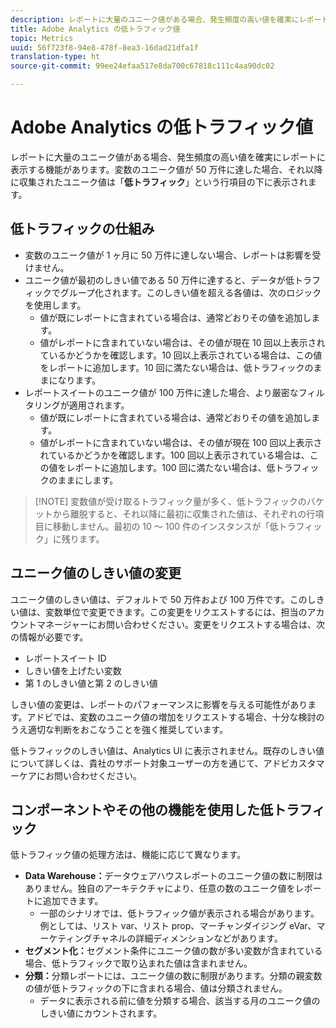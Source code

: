 ```yaml
---
description: レポートに大量のユニーク値がある場合、発生頻度の高い値を確実にレポートに表示する機能があります。
title: Adobe Analytics の低トラフィック値
topic: Metrics
uuid: 56f723f8-94e8-478f-8ea3-16dad21dfa1f
translation-type: ht
source-git-commit: 99ee24efaa517e8da700c67818c111c4aa90dc02

---
```



# Adobe Analytics の低トラフィック値

レポートに大量のユニーク値がある場合、発生頻度の高い値を確実にレポートに表示する機能があります。変数のユニーク値が 50 万件に達した場合、それ以降に収集されたユニーク値は「**低トラフィック**」という行項目の下に表示されます。

## 低トラフィックの仕組み

* 変数のユニーク値が 1 ヶ月に 50 万件に達しない場合、レポートは影響を受けません。
* ユニーク値が最初のしきい値である 50 万件に達すると、データが低トラフィックでグループ化されます。このしきい値を超える各値は、次のロジックを使用します。
   * 値が既にレポートに含まれている場合は、通常どおりその値を追加します。
   * 値がレポートに含まれていない場合は、その値が現在 10 回以上表示されているかどうかを確認します。10 回以上表示されている場合は、この値をレポートに追加します。10 回に満たない場合は、低トラフィックのままになります。
* レポートスイートのユニーク値が 100 万件に達した場合、より厳密なフィルタリングが適用されます。
   * 値が既にレポートに含まれている場合は、通常どおりその値を追加します。
   * 値がレポートに含まれていない場合は、その値が現在 100 回以上表示されているかどうかを確認します。100 回以上表示されている場合は、この値をレポートに追加します。100 回に満たない場合は、低トラフィックのままにします。

> [!NOTE] 変数値が受け取るトラフィック量が多く、低トラフィックのバケットから離脱すると、それ以降に最初に収集された値は、それぞれの行項目に移動しません。最初の 10 ～ 100 件のインスタンスが「低トラフィック」に残ります。

## ユニーク値のしきい値の変更

ユニーク値のしきい値は、デフォルトで 50 万件および 100 万件です。このしきい値は、変数単位で変更できます。この変更をリクエストするには、担当のアカウントマネージャーにお問い合わせください。変更をリクエストする場合は、次の情報が必要です。

* レポートスイート ID
* しきい値を上げたい変数
* 第 1 のしきい値と第 2 のしきい値

しきい値の変更は、レポートのパフォーマンスに影響を与える可能性があります。アドビでは、変数のユニーク値の増加をリクエストする場合、十分な検討のうえ適切な判断をおこなうことを強く推奨しています。

低トラフィックのしきい値は、Analytics UI に表示されません。既存のしきい値について詳しくは、貴社のサポート対象ユーザーの方を通じて、アドビカスタマーケアにお問い合わせください。

## コンポーネントやその他の機能を使用した低トラフィック

低トラフィック値の処理方法は、機能に応じて異なります。

* **Data Warehouse：**&#x200B;データウェアハウスレポートのユニーク値の数に制限はありません。独自のアーキテクチャにより、任意の数のユニーク値をレポートに追加できます。
   * 一部のシナリオでは、低トラフィック値が表示される場合があります。例としては、リスト var、リスト prop、マーチャンダイジング eVar、マーケティングチャネルの詳細ディメンションなどがあります。
* **セグメント化：**&#x200B;セグメント条件にユニーク値の数が多い変数が含まれている場合、低トラフィックで取り込まれた値は含まれません。
* **分類：**&#x200B;分類レポートには、ユニーク値の数に制限があります。分類の親変数の値が低トラフィックの下に含まれる場合、値は分類されません。
   * データに表示される前に値を分類する場合、該当する月のユニーク値のしきい値にカウントされます。
